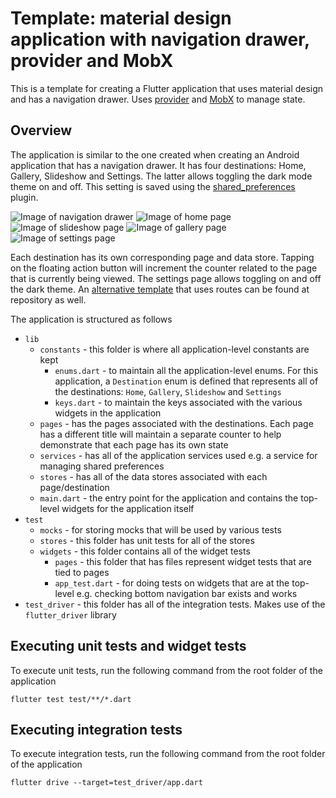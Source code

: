 # Template: material design application with navigation drawer, provider and MobX

This is a template for creating a Flutter application that uses material design and has a navigation drawer. Uses [provider](https://github.com/rrousselGit/provider) and [MobX](https://github.com/mobxjs/mobx.dart) to manage state.

## Overview

The application is similar to the one created when creating an Android application that has a navigation drawer. It has four destinations: Home, Gallery, Slideshow and Settings. The latter allows toggling the dark mode theme on and off. This setting is saved using the [shared_preferences](https://github.com/flutter/plugins/tree/master/packages/shared_preferences) plugin.

![Image of navigation drawer](https://crossingthestreams.io/content/images/2019/06/image-4.png) ![Image of home page](https://crossingthestreams.io/content/images/2019/06/home-5.png) ![Image of slideshow page](https://crossingthestreams.io/content/images/2019/06/slideshow-2.png) ![Image of gallery page](https://crossingthestreams.io/content/images/2019/06/gallery-1.png) ![Image of settings page](https://crossingthestreams.io/content/images/2019/06/settings-2.png)

Each destination has its own corresponding page and data store. Tapping on the floating action button will increment the counter related to the page that is currently being viewed. The settings page allows toggling on and off the dark theme. An [alternative template](https://github.com/MaikuB/flutter_app_templates/tree/master/material_navigationdrawerroutes_provider_mobx) that uses routes can be found at repository as well.

The application is structured as follows

- `lib`
  - `constants` - this folder is where all application-level constants are kept
    - `enums.dart` - to maintain all the application-level enums. For this application, a `Destination` enum is defined that represents all of the destinations: `Home`, `Gallery`, `Slideshow` and `Settings`
    - `keys.dart` - to maintain the keys associated with the various widgets in the application
  - `pages` - has the pages associated with the destinations. Each page has a different title will maintain a separate counter to help demonstrate that each page has its own state
  - `services` - has all of the application services used e.g. a service for managing shared preferences
  - `stores` - has all of the data stores associated with each page/destination
  - `main.dart` - the entry point for the application and contains the top-level widgets for the application itself
- `test`
  - `mocks` - for storing mocks that will be used by various tests
  - `stores` - this folder has unit tests for all of the stores
  - `widgets` - this folder contains all of the widget tests
    - `pages` - this folder that has files represent widget tests that are tied to pages
    - `app_test.dart` - for doing tests on widgets that are at the top-level e.g. checking bottom navigation bar exists and works
- `test_driver` - this folder has all of the integration tests. Makes use of the `flutter_driver` library

## Executing unit tests and widget tests

To execute unit tests, run the following command from the root folder of the application

```
flutter test test/**/*.dart
```

## Executing integration tests

To execute integration tests, run the following command from the root folder of the application

```
flutter drive --target=test_driver/app.dart
```
